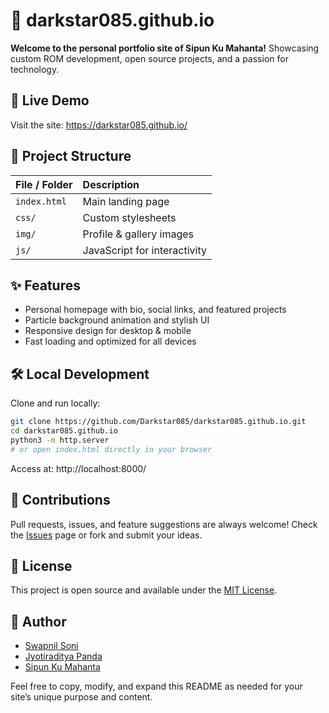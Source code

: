 # 🌟 darkstar085.github.io

**Welcome to the personal portfolio site of Sipun Ku Mahanta!**
Showcasing custom ROM development, open source projects, and a passion for technology.

## 🚀 Live Demo

Visit the site:
https://darkstar085.github.io/

## 📁 Project Structure

| File / Folder | Description                  |
| :------------ | :--------------------------- |
| `index.html`  | Main landing page            |
| `css/`        | Custom stylesheets           |
| `img/`        | Profile \& gallery images    |
| `js/`         | JavaScript for interactivity |

## ✨ Features

- Personal homepage with bio, social links, and featured projects
- Particle background animation and stylish UI
- Responsive design for desktop \& mobile
- Fast loading and optimized for all devices

## 🛠️ Local Development

Clone and run locally:

```bash
git clone https://github.com/Darkstar085/darkstar085.github.io.git
cd darkstar085.github.io
python3 -m http.server
# or open index.html directly in your browser
```

Access at:
http://localhost:8000/

## 📝 Contributions

Pull requests, issues, and feature suggestions are always welcome!
Check the [Issues](https://github.com/Darkstar085/darkstar085.github.io/issues) page or fork and submit your ideas.

## 📄 License

This project is open source and available under the [MIT License](LICENSE).

## 👤 Author

- [Swapnil Soni](https://github.com/SwapnilSoni1999)
- [Jyotiraditya Panda](https://github.com/SilverShades02)
- [Sipun Ku Mahanta](https://github.com/Darkstar085)

Feel free to copy, modify, and expand this README as needed for your site’s unique purpose and content.
